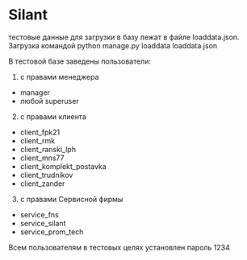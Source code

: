 # Silant

тестовые данные для загрузки в базу лежат в файле loaddata.json. Загрузка командой python manage.py loaddata loaddata.json

В тестовой базе заведены пользователи:
1) с правами менеджера
- manager
- любой superuser
2) с правами клиента
- client_fpk21 
- client_rmk
- client_ranski_lph
- client_mns77
- client_komplekt_postavka
- client_trudnikov
- client_zander
3) с правами Сервисной фирмы
- service_fns
- service_silant
- service_prom_tech

Всем пользователям в тестовых целях установлен пароль 1234

